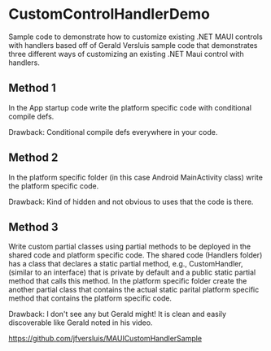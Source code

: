 # CustomControlHandlerDemo
Sample code to demonstrate how to customize existing .NET MAUI controls with handlers
based off of Gerald Versluis sample code that demonstrates three different ways of 
customizing an existing .NET Maui control with handlers.

## Method 1
In the App startup code write the platform specific code with conditional compile defs. 

Drawback: Conditional compile defs everywhere in your code.

## Method 2
In the platform specific folder (in this case Android MainActivity class) write the platform 
specific code. 

Drawback: Kind of hidden and not obvious to uses that the code is there.

## Method 3
Write custom partial classes using partial methods to be deployed in the shared code and 
platform specific code. The shared code (Handlers folder) has a class that declares a 
static partial method, e.g., CustomHandler, (similar to an interface) that is private by 
default and a public static partial method that calls this method. In the platform specific 
folder create the another partial class that contains the actual static parital platform specific 
method that contains the platform specific code.

Drawback: I don't see any but Gerald might! It is clean and easily discoverable like Gerald noted 
in his video.

https://github.com/jfversluis/MAUICustomHandlerSample